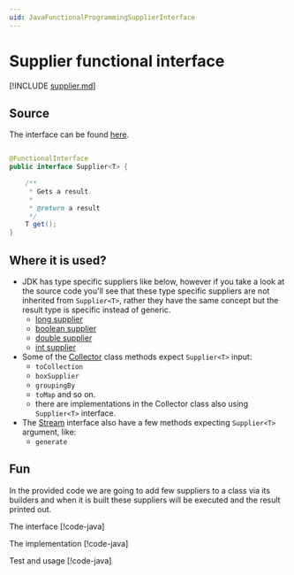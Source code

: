 ```yaml
---
uid: JavaFunctionalProgrammingSupplierInterface
---
```


# Supplier functional interface

[!INCLUDE [supplier.md](../../../programming_paradigms/functional/supplier.md)]

## Source

The interface can be found [here](https://github.com/openjdk/jdk/blob/master/src/java.base/share/classes/java/util/function/Supplier.java).

```java

@FunctionalInterface
public interface Supplier<T> {
    
    /**
     * Gets a result.
     *
     * @return a result
     */
    T get();
}
```

## Where it is used?

- JDK has type specific suppliers like below, however if you take a look at the source code
  you'll see that these type specific suppliers are not inherited from `Supplier<T>`,
  rather they have the same concept but the result type is specific instead of generic.
    - [long supplier](https://github.com/openjdk/jdk/blob/master/src/java.base/share/classes/java/util/function/LongSupplier.java)
    - [boolean supplier](https://github.com/openjdk/jdk/blob/master/src/java.base/share/classes/java/util/function/BooleanSupplier.java)
    - [double supplier](https://github.com/openjdk/jdk/blob/master/src/java.base/share/classes/java/util/function/DoubleSupplier.java)
    - [int supplier](https://github.com/openjdk/jdk/blob/master/src/java.base/share/classes/java/util/function/IntSupplier.java)
- Some of the [Collector](https://github.com/openjdk/jdk/blob/master/src/java.base/share/classes/java/util/stream/Collectors.java) class methods expect `Supplier<T>` input:
    - `toCollection`
    - `boxSupplier`
    - `groupingBy`
    - `toMap` and so on.
    - there are implementations in the Collector class also using `Supplier<T>` interface.
- The [Stream](https://github.com/openjdk/jdk/blob/master/src/java.base/share/classes/java/util/stream/Stream.java) interface also have a few methods expecting `Supplier<T>` argument, like:
    - `generate`

## Fun

In the provided code we are going to add few suppliers to a class via its builders
and when it is built these suppliers will be executed and the result printed out.

The interface
[!code-java[](../../../../../../langs/java/src/main/java/com/andrascsanyi/functional_programming/supplier/Name.java)]

The implementation
[!code-java[](../../../../../../langs/java/src/main/java/com/andrascsanyi/functional_programming/supplier/NameImpl.java)]

Test and usage
[!code-java[](../../../../../../langs/java/src/test/java/com/andrascsanyi/functional_programming/supplier/NameTest.java)]